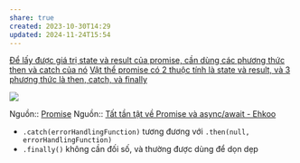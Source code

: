 ```yaml
---
share: true
created: 2023-10-30T14:29
updated: 2024-11-24T15:54
---
```

[Để lấy được giá trị state và result của promise, cần dùng các phương thức then và catch của nó](./%C4%90%E1%BB%83%20l%E1%BA%A5y%20%C4%91%C6%B0%E1%BB%A3c%20gi%C3%A1%20tr%E1%BB%8B%20state%20v%C3%A0%20result%20c%E1%BB%A7a%20promise,%20c%E1%BA%A7n%20d%C3%B9ng%20c%C3%A1c%20ph%C6%B0%C6%A1ng%20th%E1%BB%A9c%20then%20v%C3%A0%20catch%20c%E1%BB%A7a%20n%C3%B3.md)
[Vật thể promise có 2 thuộc tính là state và result, và 3 phương thức là then, catch, và finally](V%E1%BA%ADt%20th%E1%BB%83%20promise%20c%C3%B3%202%20thu%E1%BB%99c%20t%C3%ADnh%20l%C3%A0%20state%20v%C3%A0%20result,%20v%C3%A0%203%20ph%C6%B0%C6%A1ng%20th%E1%BB%A9c%20l%C3%A0%20then,%20catch,%20v%C3%A0%20finally.md)

![](https://javascript.info/article/promise-basics/promise-resolve-reject.svg)

Nguồn:: [Promise](https://javascript.info/promise-basics)
Nguồn:: [Tất tần tật về Promise và async/await - Ehkoo](https://ehkoo.com/bai-viet/tat-tan-tat-ve-promise-va-async-await)

- `.catch(errorHandlingFunction)` tương đương với `.then(null, errorHandlingFunction)`
- `.finally()` không cần đối số, và thường được dùng để dọn dẹp